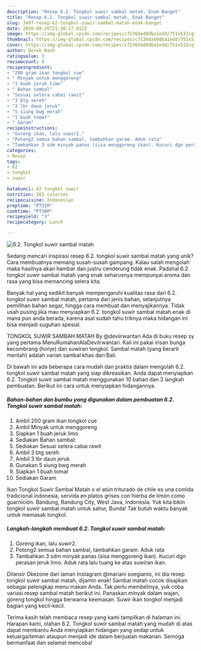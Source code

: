```yaml
---
description: "Resep 6.2. Tongkol suwir sambal matah, Enak Banget"
title: "Resep 6.2. Tongkol suwir sambal matah, Enak Banget"
slug: 3497-resep-62-tongkol-suwir-sambal-matah-enak-banget
date: 2020-08-26T21:38:17.812Z
image: https://img-global.cpcdn.com/recipes/c7136dad0dba1edd/751x532cq70/62-tongkol-suwir-sambal-matah-foto-resep-utama.jpg
thumbnail: https://img-global.cpcdn.com/recipes/c7136dad0dba1edd/751x532cq70/62-tongkol-suwir-sambal-matah-foto-resep-utama.jpg
cover: https://img-global.cpcdn.com/recipes/c7136dad0dba1edd/751x532cq70/62-tongkol-suwir-sambal-matah-foto-resep-utama.jpg
author: Derek Nash
ratingvalue: 3
reviewcount: 8
recipeingredient:
- "200 gram ikan tongkol cue"
- " Minyak untuk menggoreng"
- "1 buah jeruk limo"
- " Bahan sambal"
- "Sesuai selera cabai rawit"
- "3 btg sereh"
- "3 lbr daun jeruk"
- "5 siung bwg merah"
- "1 buah tomat"
- " Garam"
recipeinstructions:
- "Goreng ikan, lalu suwir2."
- "Potong2 semua bahan sambal, tambahkan garam. Aduk rata"
- "Tambahkan 3 sdm minyak panas (sisa menggoreng ikan). Kucuri dgn perasan jeruk limo. Aduk rata lalu tuang ke atas suwiran ikan."
categories:
- Resep
tags:
- 62
- tongkol
- suwir

katakunci: 62 tongkol suwir 
nutrition: 261 calories
recipecuisine: Indonesian
preptime: "PT31M"
cooktime: "PT36M"
recipeyield: "3"
recipecategory: Lunch

---
```



![6.2. Tongkol suwir sambal matah](https://img-global.cpcdn.com/recipes/c7136dad0dba1edd/751x532cq70/62-tongkol-suwir-sambal-matah-foto-resep-utama.jpg)

Sedang mencari inspirasi resep 6.2. tongkol suwir sambal matah yang unik? Cara membuatnya memang susah-susah gampang. Kalau salah mengolah maka hasilnya akan hambar dan justru cenderung tidak enak. Padahal 6.2. tongkol suwir sambal matah yang enak seharusnya mempunyai aroma dan rasa yang bisa memancing selera kita.

Banyak hal yang sedikit banyak mempengaruhi kualitas rasa dari 6.2. tongkol suwir sambal matah, pertama dari jenis bahan, selanjutnya pemilihan bahan segar, hingga cara membuat dan menyajikannya. Tidak usah pusing jika mau menyiapkan 6.2. tongkol suwir sambal matah enak di mana pun anda berada, karena asal sudah tahu triknya maka hidangan ini bisa menjadi suguhan spesial.

TONGKOL SUWIR SAMBAH MATAH By @deviirwantari Ada di buku resep sy yang pertama MenuRumahanAlaDeviIrwantari. Kali ini pakai irisan bunga kecombrang (honje) dan suwiran tongkol. Sambal matah (yang berarti mentah) adalah varian sambal khas dari Bali.


Di bawah ini ada beberapa cara mudah dan praktis dalam mengolah 6.2. tongkol suwir sambal matah yang siap dikreasikan. Anda dapat menyiapkan 6.2. Tongkol suwir sambal matah menggunakan 10 bahan dan 3 langkah pembuatan. Berikut ini cara untuk menyiapkan hidangannya.

<!--inarticleads1-->

##### Bahan-bahan dan bumbu yang digunakan dalam pembuatan 6.2. Tongkol suwir sambal matah:

1. Ambil 200 gram ikan tongkol cue
1. Ambil  Minyak untuk menggoreng
1. Siapkan 1 buah jeruk limo
1. Sediakan  Bahan sambal:
1. Sediakan Sesuai selera cabai rawit
1. Ambil 3 btg sereh
1. Ambil 3 lbr daun jeruk
1. Gunakan 5 siung bwg merah
1. Siapkan 1 buah tomat
1. Sediakan  Garam


Ikan Tongkol Suwir Sambal Matah o el atún triturado de chile es una comida tradicional indonesia, servida en platos grises con hierba de limón como guarnición. Bandung, Bandung City, West Java, Indonesia. Yuk kita bikin tongkol suwir sambal matah untuk sahur, Bunda! Tak butuh waktu banyak untuk memasak tongkol. 

<!--inarticleads2-->

##### Langkah-langkah membuat 6.2. Tongkol suwir sambal matah:

1. Goreng ikan, lalu suwir2.
1. Potong2 semua bahan sambal, tambahkan garam. Aduk rata
1. Tambahkan 3 sdm minyak panas (sisa menggoreng ikan). Kucuri dgn perasan jeruk limo. Aduk rata lalu tuang ke atas suwiran ikan.


Dilansir Okezone dari laman Instagram @mariani soegianto, ini dia resep tongkol suwir sambal matah, dijamin enak! Sambal matah cocok disajikan sebagai pelengkap menu makan Anda. Tak perlu membelinya, yuk coba variasi resep sambal matah berikut ini. Panaskan minyak dalam wajan, goreng tongkol hingga berwarna keemasan. Suwir ikan tongkol menjadi bagian yang kecil-kecil. 

Terima kasih telah membaca resep yang kami tampilkan di halaman ini. Harapan kami, olahan 6.2. Tongkol suwir sambal matah yang mudah di atas dapat membantu Anda menyiapkan hidangan yang sedap untuk keluarga/teman ataupun menjadi ide dalam berjualan makanan. Semoga bermanfaat dan selamat mencoba!
